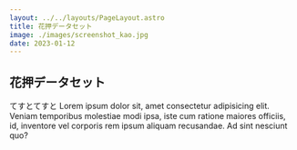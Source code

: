 ```yaml
---
layout: ../../layouts/PageLayout.astro
title: 花押データセット
image: ./images/screenshot_kao.jpg
date: 2023-01-12
---
```

## 花押データセット

てすとてすと
Lorem ipsum dolor sit, amet consectetur adipisicing elit. Veniam temporibus molestiae modi ipsa, iste cum ratione maiores officiis, id, inventore vel corporis rem ipsum aliquam recusandae. Ad sint nesciunt quo?
